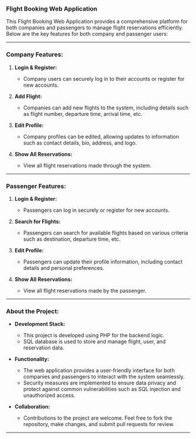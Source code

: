 ### Flight Booking Web Application

This Flight Booking Web Application provides a comprehensive platform for both companies and passengers to manage flight reservations efficiently. Below are the key features for both company and passenger users:

---

### Company Features:

1. **Login & Register:**
   - Company users can securely log in to their accounts or register for new accounts.

2. **Add Flight:**
   - Companies can add new flights to the system, including details such as flight number, departure time, arrival time, etc.

3. **Edit Profile:**
   - Company profiles can be edited, allowing updates to information such as contact details, bio, address, and logo.

4. **Show All Reservations:**
   - View all flight reservations made through the system.

---

### Passenger Features:

1. **Login & Register:**
   - Passengers can log in securely or register for new accounts.

2. **Search for Flights:**
   - Passengers can search for available flights based on various criteria such as destination, departure time, etc.

3. **Edit Profile:**
   - Passengers can update their profile information, including contact details and personal preferences.

4. **Show All Reservations:**
   - View all flight reservations made by the passenger.

---

### About the Project:

- **Development Stack:**
  - This project is developed using PHP for the backend logic.
  - SQL database is used to store and manage flight, user, and reservation data.

- **Functionality:**
  - The web application provides a user-friendly interface for both companies and passengers to interact with the system seamlessly.
  - Security measures are implemented to ensure data privacy and protect against common vulnerabilities such as SQL injection and unauthorized access.

- **Collaboration:**
  - Contributions to the project are welcome. Feel free to fork the repository, make changes, and submit pull requests for review.

---
